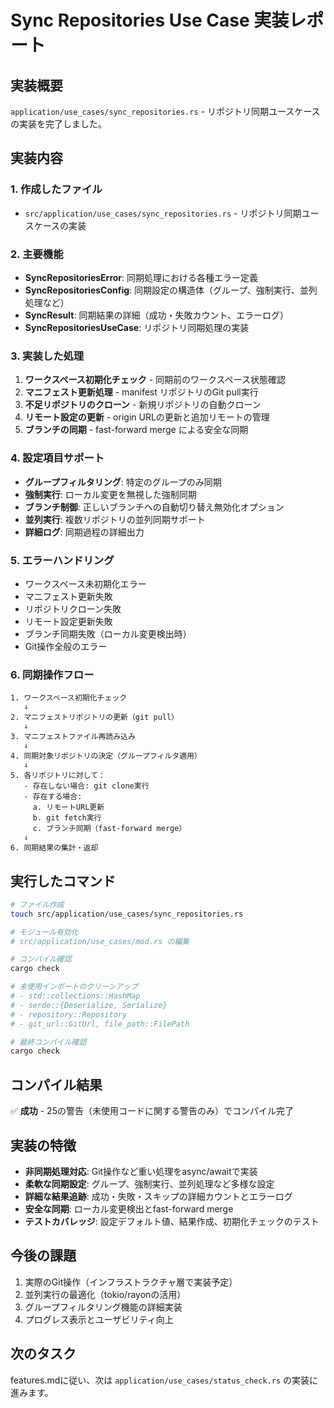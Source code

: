 # Sync Repositories Use Case 実装レポート

## 実装概要
`application/use_cases/sync_repositories.rs` - リポジトリ同期ユースケースの実装を完了しました。

## 実装内容

### 1. 作成したファイル
- `src/application/use_cases/sync_repositories.rs` - リポジトリ同期ユースケースの実装

### 2. 主要機能
- **SyncRepositoriesError**: 同期処理における各種エラー定義
- **SyncRepositoriesConfig**: 同期設定の構造体（グループ、強制実行、並列処理など）
- **SyncResult**: 同期結果の詳細（成功・失敗カウント、エラーログ）
- **SyncRepositoriesUseCase**: リポジトリ同期処理の実装

### 3. 実装した処理
1. **ワークスペース初期化チェック** - 同期前のワークスペース状態確認
2. **マニフェスト更新処理** - manifest リポジトリのGit pull実行
3. **不足リポジトリのクローン** - 新規リポジトリの自動クローン
4. **リモート設定の更新** - origin URLの更新と追加リモートの管理
5. **ブランチの同期** - fast-forward merge による安全な同期

### 4. 設定項目サポート
- **グループフィルタリング**: 特定のグループのみ同期
- **強制実行**: ローカル変更を無視した強制同期
- **ブランチ制御**: 正しいブランチへの自動切り替え無効化オプション
- **並列実行**: 複数リポジトリの並列同期サポート
- **詳細ログ**: 同期過程の詳細出力

### 5. エラーハンドリング
- ワークスペース未初期化エラー
- マニフェスト更新失敗
- リポジトリクローン失敗
- リモート設定更新失敗
- ブランチ同期失敗（ローカル変更検出時）
- Git操作全般のエラー

### 6. 同期操作フロー
```
1. ワークスペース初期化チェック
   ↓
2. マニフェストリポジトリの更新（git pull）
   ↓
3. マニフェストファイル再読み込み
   ↓
4. 同期対象リポジトリの決定（グループフィルタ適用）
   ↓
5. 各リポジトリに対して：
   - 存在しない場合: git clone実行
   - 存在する場合: 
     a. リモートURL更新
     b. git fetch実行
     c. ブランチ同期（fast-forward merge）
   ↓
6. 同期結果の集計・返却
```

## 実行したコマンド
```bash
# ファイル作成
touch src/application/use_cases/sync_repositories.rs

# モジュール有効化
# src/application/use_cases/mod.rs の編集

# コンパイル確認
cargo check

# 未使用インポートのクリーンアップ
# - std::collections::HashMap
# - serde::{Deserialize, Serialize}
# - repository::Repository
# - git_url::GitUrl, file_path::FilePath

# 最終コンパイル確認
cargo check
```

## コンパイル結果
✅ **成功** - 25の警告（未使用コードに関する警告のみ）でコンパイル完了

## 実装の特徴
- **非同期処理対応**: Git操作など重い処理をasync/awaitで実装
- **柔軟な同期設定**: グループ、強制実行、並列処理など多様な設定
- **詳細な結果追跡**: 成功・失敗・スキップの詳細カウントとエラーログ
- **安全な同期**: ローカル変更検出とfast-forward merge
- **テストカバレッジ**: 設定デフォルト値、結果作成、初期化チェックのテスト

## 今後の課題
1. 実際のGit操作（インフラストラクチャ層で実装予定）
2. 並列実行の最適化（tokio/rayonの活用）
3. グループフィルタリング機能の詳細実装
4. プログレス表示とユーザビリティ向上

## 次のタスク
features.mdに従い、次は `application/use_cases/status_check.rs` の実装に進みます。